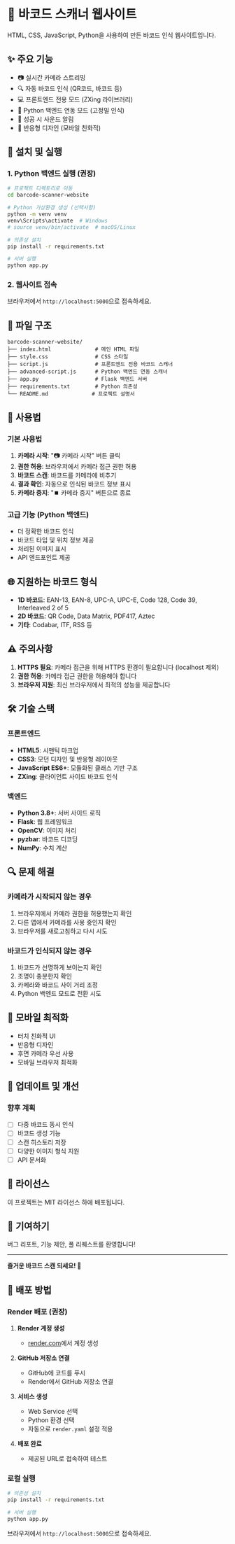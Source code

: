 # 📱 바코드 스캐너 웹사이트

HTML, CSS, JavaScript, Python을 사용하여 만든 바코드 인식 웹사이트입니다.

## ✨ 주요 기능

- 📷 실시간 카메라 스트리밍
- 🔍 자동 바코드 인식 (QR코드, 바코드 등)
- 💻 프론트엔드 전용 모드 (ZXing 라이브러리)
- 🐍 Python 백엔드 연동 모드 (고정밀 인식)
- 🎵 성공 시 사운드 알림
- 📱 반응형 디자인 (모바일 친화적)

## 🚀 설치 및 실행

### 1. Python 백엔드 실행 (권장)

```bash
# 프로젝트 디렉토리로 이동
cd barcode-scanner-website

# Python 가상환경 생성 (선택사항)
python -m venv venv
venv\Scripts\activate  # Windows
# source venv/bin/activate  # macOS/Linux

# 의존성 설치
pip install -r requirements.txt

# 서버 실행
python app.py
```

### 2. 웹사이트 접속

브라우저에서 `http://localhost:5000`으로 접속하세요.

## 📁 파일 구조

```
barcode-scanner-website/
├── index.html              # 메인 HTML 파일
├── style.css               # CSS 스타일
├── script.js               # 프론트엔드 전용 바코드 스캐너
├── advanced-script.js      # Python 백엔드 연동 스캐너
├── app.py                  # Flask 백엔드 서버
├── requirements.txt        # Python 의존성
└── README.md              # 프로젝트 설명서
```

## 🔧 사용법

### 기본 사용법

1. **카메라 시작**: "📷 카메라 시작" 버튼 클릭
2. **권한 허용**: 브라우저에서 카메라 접근 권한 허용
3. **바코드 스캔**: 바코드를 카메라에 비추기
4. **결과 확인**: 자동으로 인식된 바코드 정보 표시
5. **카메라 중지**: "⏹️ 카메라 중지" 버튼으로 종료

### 고급 기능 (Python 백엔드)

- 더 정확한 바코드 인식
- 바코드 타입 및 위치 정보 제공
- 처리된 이미지 표시
- API 엔드포인트 제공

## 🌐 지원하는 바코드 형식

- **1D 바코드**: EAN-13, EAN-8, UPC-A, UPC-E, Code 128, Code 39, Interleaved 2 of 5
- **2D 바코드**: QR Code, Data Matrix, PDF417, Aztec
- **기타**: Codabar, ITF, RSS 등

## ⚠️ 주의사항

1. **HTTPS 필요**: 카메라 접근을 위해 HTTPS 환경이 필요합니다 (localhost 제외)
2. **권한 허용**: 카메라 접근 권한을 허용해야 합니다
3. **브라우저 지원**: 최신 브라우저에서 최적의 성능을 제공합니다

## 🛠️ 기술 스택

### 프론트엔드
- **HTML5**: 시맨틱 마크업
- **CSS3**: 모던 디자인 및 반응형 레이아웃
- **JavaScript ES6+**: 모듈화된 클래스 기반 구조
- **ZXing**: 클라이언트 사이드 바코드 인식

### 백엔드
- **Python 3.8+**: 서버 사이드 로직
- **Flask**: 웹 프레임워크
- **OpenCV**: 이미지 처리
- **pyzbar**: 바코드 디코딩
- **NumPy**: 수치 계산

## 🔍 문제 해결

### 카메라가 시작되지 않는 경우
1. 브라우저에서 카메라 권한을 허용했는지 확인
2. 다른 앱에서 카메라를 사용 중인지 확인
3. 브라우저를 새로고침하고 다시 시도

### 바코드가 인식되지 않는 경우
1. 바코드가 선명하게 보이는지 확인
2. 조명이 충분한지 확인
3. 카메라와 바코드 사이 거리 조정
4. Python 백엔드 모드로 전환 시도

## 📱 모바일 최적화

- 터치 친화적 UI
- 반응형 디자인
- 후면 카메라 우선 사용
- 모바일 브라우저 최적화

## 🔄 업데이트 및 개선

### 향후 계획
- [ ] 다중 바코드 동시 인식
- [ ] 바코드 생성 기능
- [ ] 스캔 히스토리 저장
- [ ] 다양한 이미지 형식 지원
- [ ] API 문서화

## 📄 라이선스

이 프로젝트는 MIT 라이선스 하에 배포됩니다.

## 🤝 기여하기

버그 리포트, 기능 제안, 풀 리퀘스트를 환영합니다!

---

**즐거운 바코드 스캔 되세요! 🎉** 

## 🚀 배포 방법

### Render 배포 (권장)

1. **Render 계정 생성**
   - [render.com](https://render.com)에서 계정 생성

2. **GitHub 저장소 연결**
   - GitHub에 코드를 푸시
   - Render에서 GitHub 저장소 연결

3. **서비스 생성**
   - Web Service 선택
   - Python 환경 선택
   - 자동으로 `render.yaml` 설정 적용

4. **배포 완료**
   - 제공된 URL로 접속하여 테스트

### 로컬 실행

```bash
# 의존성 설치
pip install -r requirements.txt

# 서버 실행
python app.py
```

브라우저에서 `http://localhost:5000`으로 접속하세요. 